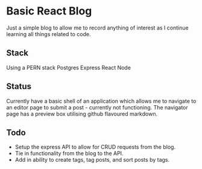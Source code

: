 # Basic React Blog
Just a simple blog to allow me to record anything of interest as I continue learning all things related to code. 

## Stack
Using a PERN stack
Postgres
Express
React
Node

## Status
Currently have a basic shell of an application which allows me to navigate to an editor page to submit a post - currently not functioning. 
The navigator page has a preview box utilising github flavoured markdown. 

## Todo 
- Setup the express API to allow for CRUD requests from the blog. 
- Tie in functionality from the blog to the API. 
- Add in ability to create tags, tag posts, and sort posts by tags. 